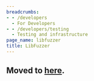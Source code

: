 ```yaml
---
breadcrumbs:
- - /developers
  - For Developers
- - /developers/testing
  - Testing and infrastructure
page_name: libfuzzer
title: LibFuzzer
---
```


## Moved to [here](https://chromium.googlesource.com/chromium/src/+/HEAD/testing/libfuzzer/README.md).